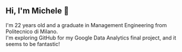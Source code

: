 ## Hi, I'm Michele 👋
I'm 22 years old and a graduate in Management Engineering from Politecnico di Milano. <br>
I'm exploring GitHub for my Google Data Analytics final project, and it seems to be fantastic!






<!--
**Busetti-Michele/Busetti-Michele** is a ✨ _special_ ✨ repository because its `README.md` (this file) appears on your GitHub profile.

Here are some ideas to get you started:

- 🔭 I’m currently working on ...
- 🌱 I’m currently learning ...
- 👯 I’m looking to collaborate on ...
- 🤔 I’m looking for help with ...
- 💬 Ask me about ...
- 📫 How to reach me: ...
- 😄 Pronouns: ...
- ⚡ Fun fact: ...
-->
